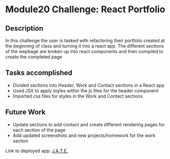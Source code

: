 # Module20 Challenge: React Portfolio

## Description

In this challenge the user is tasked with refactoring their portfolio created at the beginning of class and turning it into a react app. The different sections of the wepbage are broken up into react components and then compiled to create the completed page

## Tasks accomplished

<ul>
    <li>Divided sections into Header, Work and Contact sections in a React app</li>
    <li>Used JSX to apply styles within the js files for the header component</li>
    <li>Imported css files for styles in the Work and Contact sections</li>
</ul>

## Future Work

<ul>
    <li>Update sections to add contact and create different rendering pages for each section of the page</li>
    <li>Add updated screenshots and new projects/homework for the work section</li>
</ul>

Link to deployed app: [J.A.T.E.](https://gentle-reef-57644.herokuapp.com/)

